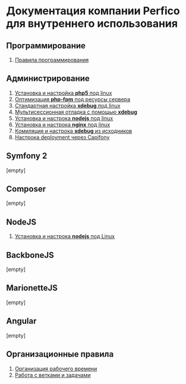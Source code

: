 Документация компании Perfico для внутреннего использования
===========================================================
Программирование
----------------
1. [Правила программирования](workflow/code_convenience.md)

Администрирование
-----------------
1. [Установка и настройка **php5** под linux](administration/php/simple_config.md)
1. [Оптимизация **php-fpm** под ресурсы сервера](administration/php/performance.md)
1. [Стандартная настройка **xdebug** под linux](administration/php/xdebug/simple_config.md)
1. [Мультисессионная отладка с помощью **xdebug**](administration/php/xdebug/multiple_session.md)
1. [Установка и настрока **nodejs** под linux](nodejs/simple_config.md)
1. [Установка и настрока **nginx** под linux](administration/nginx/simple_config.md)
1. [Комиляция и настрока **xdebug** из исходников](administration/php/xdebug/compilation.md)
1. [Настрока deployment через Capifony](administration/capifony/simple_config.md)

Symfony 2
---------
[empty]

Composer
--------
[empty]

NodeJS
------
1. [Установка и настрока **nodejs** под Linux](nodejs/simple_config.md)

BackboneJS
----------
[empty]

MarionetteJS
------------
[empty]

Angular
-------
[empty]

Организационные правила
-------
1. [Организация рабочего времени](workflow/time.md)
1. [Работа с ветками и задачами](workflow/work_with_branch.md)
